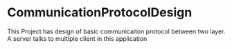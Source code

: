 # CommunicationProtocolDesign
This Project has design of basic communicaiton protocol between two layer. A server talks to multiple client in this application
